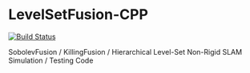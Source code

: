 # LevelSetFusion-CPP

[![Build Status](https://travis-ci.com/Algomorph/LevelSetFusion-CPP.svg?branch=master)](https://travis-ci.com/Algomorph/LevelSetFusion-CPP)

SobolevFusion / KillingFusion / Hierarchical Level-Set Non-Rigid SLAM Simulation / Testing Code
